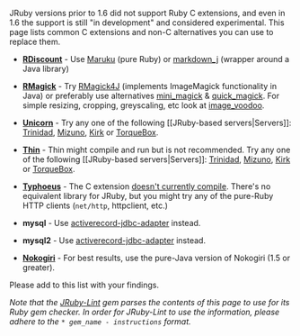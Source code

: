 JRuby versions prior to 1.6 did not support Ruby C extensions, and even in 1.6 the support is still "in development" and considered experimental. This page lists common C extensions and non-C alternatives you can use to replace them.

* **[RDiscount][]** - Use [Maruku][] (pure Ruby) or [markdown_j][] (wrapper around a Java library)

* **[RMagick][]** - Try [RMagick4J][] (implements ImageMagick functionality in Java) or preferably use alternatives [mini_magick][] & [quick_magick][]. For simple resizing, cropping, greyscaling, etc look at [image_voodoo][].

* **[Unicorn][]** - Try any one of the following [[JRuby-based servers|Servers]]: [Trinidad][], [Mizuno][], [Kirk][] or [TorqueBox][].

* **[Thin][]** - Thin might compile and run but is not recommended. Try any one of the following [[JRuby-based servers|Servers]]: [Trinidad][], [Mizuno][], [Kirk][] or [TorqueBox][].

* **[Typhoeus][]** - The C extension [doesn't currently compile](https://github.com/dbalatero/typhoeus/issues/65). There's no equivalent library for JRuby, but you might try any of the pure-Ruby HTTP clients (`net/http`, httpclient, etc.)

* **mysql** - Use [activerecord-jdbc-adapter][] instead.

* **mysql2** - Use [activerecord-jdbc-adapter][] instead.

* **[Nokogiri][]** - For best results, use the pure-Java version of Nokogiri (1.5 or greater).

Please add to this list with your findings.

*Note that the [JRuby-Lint][] gem parses the contents of this page to use for its Ruby gem checker. In order for JRuby-Lint to use the information, please adhere to the `* gem_name - instructions` format.*

[RDiscount]: https://github.com/rtomayko/rdiscount
[Maruku]:https://github.com/nex3/maruku
[markdown_j]: https://github.com/nate/markdown_j
[RMagick]: https://github.com/rmagick/rmagick
[RMagick4J]: https://github.com/Serabe/RMagick4J
[mini_magick]: https://github.com/probablycorey/mini_magick
[quick_magick]: https://github.com/aseldawy/quick_magick
[image_voodoo]: https://github.com/jruby/image_voodoo
[Unicorn]: http://unicorn.bogomips.org/
[Trinidad]: https://github.com/trinidad/trinidad
[Mizuno]: https://github.com/matadon/mizuno
[Kirk]: https://github.com/strobecorp/kirk
[TorqueBox]: http://torquebox.org/
[Thin]: http://code.macournoyer.com/thin/
[Typhoeus]: https://github.com/dbalatero/typhoeus
[activerecord-jdbc-adapter]: https://github.com/nicksieger/activerecord-jdbc-adapter
[JRuby-Lint]: https://github.com/jruby/jruby-lint
[Nokogiri]: http://nokogiri.org/
